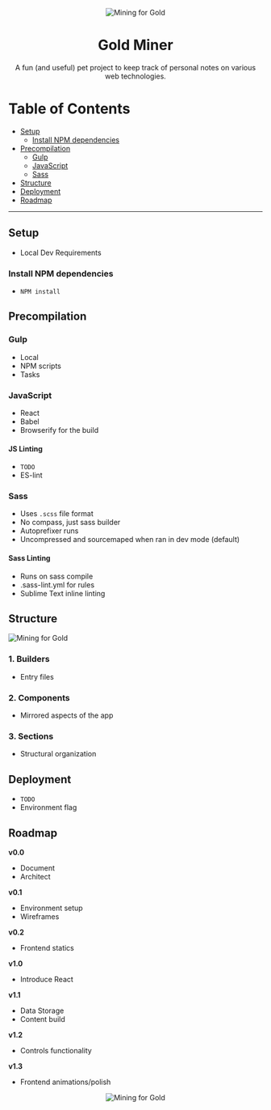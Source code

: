 <p align="center"><img src="https://rawgithub.com/jadef/gold-miner/master/source/images/mining%20crest.svg" alt="Mining for Gold" /></p>

<h1 align="center">Gold Miner</h1>

<p align="center">A fun (and useful) pet project to keep track of personal notes on various web technologies.</p>

# Table of Contents

* [Setup](#setup)
  * [Install NPM dependencies](#install-npm-dependencies)
* [Precompilation](#precompilation)
  * [Gulp](#gulp)
  * [JavaScript](#javascript)
  * [Sass](#sass)
* [Structure](#structure)
* [Deployment](#deployment)
* [Roadmap](#roadmap)

----

## Setup

- Local Dev Requirements

### Install NPM dependencies

- `NPM install`

## Precompilation

### Gulp

- Local
- NPM scripts
- Tasks

### JavaScript

- React
- Babel
- Browserify for the build

#### JS Linting

- `TODO`
- ES-lint

### Sass

- Uses `.scss` file format
- No compass, just sass builder
- Autoprefixer runs
- Uncompressed and sourcemaped when ran in dev mode (default)

#### Sass Linting

- Runs on sass compile
- .sass-lint.yml for rules
- Sublime Text inline linting

## Structure

![Mining for Gold](https://rawgithub.com/jadef/gold-miner/master/utils/docs/components.png)

### 1. Builders

- Entry files

### 2. Components

- Mirrored aspects of the app

### 3. Sections

- Structural organization

## Deployment

- `TODO`
- Environment flag

## Roadmap

**v0.0**

- Document
- Architect

**v0.1**

- Environment setup
- Wireframes

**v0.2**

-  Frontend statics

**v1.0**

- Introduce React

**v1.1**

- Data Storage
- Content build

**v1.2**

- Controls functionality

**v1.3**

- Frontend animations/polish

<p align="center"><img src="https://rawgithub.com/jadef/gold-miner/master/source/images/small%20logo.svg" alt="Mining for Gold" /></p>
